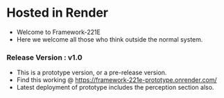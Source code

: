 # Hosted in Render

- Welcome to Framework-221E
- Here we welcome all those who think outside the normal system.

### Release Version : v1.0

- This is a prototype version, or a pre-release version.
- Find this working @ https://framework-221e-prototype.onrender.com/
- Latest deployment of prototype includes the perception section also. 

